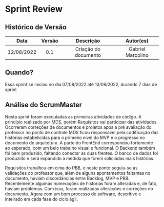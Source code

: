# Sprint Review

## Histórico de Versão

|    Data    | Versão |      Descrição       |     Autor(es)     |
| :--------: | :----: | :------------------: | :---------------: |
| 12/08/2022 |  0.1   | Criação do documento | Gabriel Marcolino |

## Quando?

Essa sprint se iniciou no dia 07/08/2022 até 13/08/2022, durando 7 dias de sprint 

## Análise do ScrumMaster

Nesta sprint foram executadas as primeiras atividades de código. A princípio realizado por MDS, porém Requisitos vai participar das atividades. Ocorreram correções de documentos e projetos após a pré avaliação do professor no ponto de controle MDS ficou responsável pela codificação das histórias estabelicidas para o primeiro nível do MVP e o progresso no documento de arquitetura. A parte do FrontEnd correspondou fortemente ao esperado, com um belo trabalho visual e funcional. O Backend também foi bem produzido, faltando conectar as duas frentes. O banco de dados foi produzido e será expandido a medida que forem soliciadas mais histórias.

Requisitos trabalhou em cima do PBB, e neste ponto seguiu-se as validações do professor que, além de alguns apontamentos faltantes no documento, haviam discordâncias entre Backlog, MVP e PBB. Recentemente algumas numerações de historias foram alteradas e, de fato, haviam problemas. Com isso, foram realizadas alterações e correções no documento. Agora com um bom processo de software, descritivo e inteirado em cada fase do ciclo ágil.



